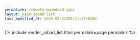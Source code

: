 ```yaml
---
permalink: /remote-embedded-jobs
layout: page-jobad-list
last_modified_at: 2020-05-21T05:11:37+0200
---
```

{% include render_jobad_list.html permalink=page.permalink %}
